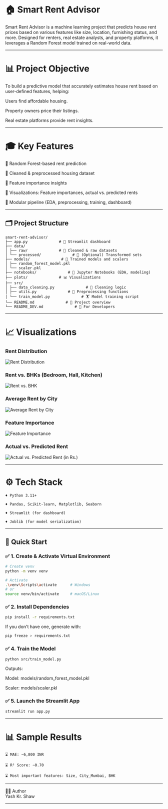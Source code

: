 # 🏠 Smart Rent Advisor

Smart Rent Advisor is a machine learning project that predicts house rent prices based on various features like size, location, furnishing status, and more. Designed for renters, real estate analysts, and property platforms, it leverages a Random Forest model trained on real-world data.

---

# 📊 Project Objective
To build a predictive model that accurately estimates house rent based on user-defined features, helping:<br>

Users find affordable housing.<br>

Property owners price their listings.<br>

Real estate platforms provide rent insights.<br>

---

# 🎓 Key Features
🎯 Random Forest-based rent prediction <br>

🎯 Cleaned & preprocessed housing dataset <br>

🎯 Feature importance insights <br>

🎯 Visualizations: Feature importances, actual vs. predicted rents <br>

🎯 Modular pipeline (EDA, preprocessing, training, dashboard) <br>

---


## 🗂️ Project Structure
```
smart-rent-advisor/
├── app.py              # 🔹 Streamlit dashboard
├── data/
│ ├── raw/              # 📂 Cleaned & raw datasets
│ └── processed/              # 📂 (Optional) Transformed sets
├── models/              # 📁 Trained models and scalers
│ ├── random_forest_model.pkl
│ └── scaler.pkl
├── notebooks/              # 📒 Jupyter Notebooks (EDA, modeling)
├── plots/              # 📊 Visualizations
├── src/
│ ├── data_cleaning.py              # 🔧 Cleaning logic
│ ├── utils.py              # 🧠 Preprocessing functions
│ └── train_model.py              # 🏋️ Model training script
└── README.md              # 🧾 Project overview
└── README_DEV.md              # 🧾 For Developers
```

---

# 📈 Visualizations

### Rent Distribution
![Rent Distribution](plots/rent_dist.png)

### Rent vs. BHKs (Bedroom, Hall, Kitchen)
![Rent vs. BHK](plots/rent_vs_bhk.png)

### Average Rent by City
![Average Rent by City](plots/average_rent_by_city.png)

### Feature Importance
![Feature Importance](plots/feature_importance.png)

### Actual vs. Predicted Rent
![Actual vs. Predicted Rent (in Rs.)](plots/actual_vs_predicted_density.png)

---

# ⚙️ Tech Stack

    ♦️ Python 3.11+

    ♦️ Pandas, Scikit-learn, Matplotlib, Seaborn

    ♦️ Streamlit (for dashboard)

    ♦️ Joblib (for model serialization)

---

## 🚀 Quick Start

### ✅ 1. Create & Activate Virtual Environment

```bash
# Create venv
python -m venv venv

# Activate
.\venv\Scripts\activate      # Windows
# or
source venv/bin/activate     # macOS/Linux
```

### ✅ 2. Install Dependencies

```bash
pip install -r requirements.txt
```

If you don't have one, generate with:

```bash
pip freeze > requirements.txt
```

### ✅ 4. Train the Model

```bash
python src/train_model.py
```
Outputs:

Model: models/random_forest_model.pkl

Scaler: models/scaler.pkl

### ✅ 5. Launch the Streamlit App

```bash
streamlit run app.py
```

---

# 📊 Sample Results
    ⌛ MAE: ~6,800 INR

    ⌛ R² Score: ~0.70

    ⌛ Most important features: Size, City_Mumbai, BHK


---

👨‍💻 Author <br>
Yash Kr. Shaw

---